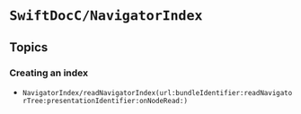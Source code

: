 # ``SwiftDocC/NavigatorIndex``

## Topics

### Creating an index

- ``NavigatorIndex/readNavigatorIndex(url:bundleIdentifier:readNavigatorTree:presentationIdentifier:onNodeRead:)``

<!-- Copyright (c) 2022 Apple Inc and the Swift Project authors. All Rights Reserved. -->
